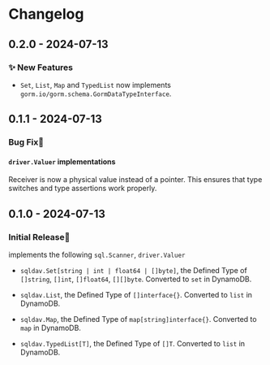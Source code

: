 # Changelog

## 0.2.0 - 2024-07-13

### ✨ New Features

- `Set`, `List`, `Map` and `TypedList` now implements `gorm.io/gorm.schema.GormDataTypeInterface`.

## 0.1.1 - 2024-07-13

### Bug Fix🐛

#### `driver.Valuer` implementations

Receiver is now a physical value instead of a pointer.
This ensures that type switches and type assertions work properly.

## 0.1.0 - 2024-07-13

### Initial Release🎉

implements the following `sql.Scanner`, `driver.Valuer`

- `sqldav.Set[string | int | float64 | []byte]`, the Defined Type of `[]string`, `[]int`, `[]float64`, `[][]byte`. Converted to `set` in DynamoDB.

- `sqldav.List`, the Defined Type of `[]interface{}`. Converted to `list` in DynamoDB.

- `sqldav.Map`, the Defined Type of `map[string]interface{}`. Converted to `map` in DynamoDB.

- `sqldav.TypedList[T]`, the Defined Type of `[]T`. Converted to `list` in DynamoDB.
